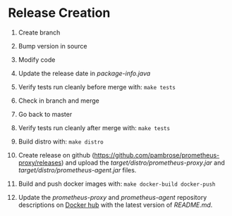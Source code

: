 # Release Creation 

1) Create branch

2) Bump version in source  

3) Modify code

4) Update the release date in *package-info.java*

5) Verify tests run cleanly before merge with: `make tests`

6) Check in branch and merge 

7) Go back to master

8) Verify tests run cleanly after merge with: `make tests`

9) Build distro with: `make distro`

10) Create release on github (https://github.com/pambrose/prometheus-proxy/releases) and 
upload the *target/distro/prometheus-proxy.jar* and  *target/distro/prometheus-agent.jar* files.

11) Build and push docker images with: `make docker-build docker-push`

12) Update the *prometheus-proxy* and *prometheus-agent* repository descriptions 
on [Docker hub](https://hub.docker.com) with the latest version of *README.md*.